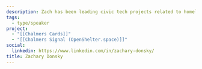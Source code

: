 ```yaml
---
description: Zach has been leading civic tech projects related to homelessness and housing for years, including [Chalmers Cards](https://www.chalmerscards.com/) and [Open Shelter Space](https://openshelter.space/).
tags:
  - type/speaker
project:
  - "[[Chalmers Cards]]"
  - "[[Chalmers Signal (OpenShelter.space)]]"
social:
  linkedin: https://www.linkedin.com/in/zachary-donsky/
title: Zachary Donsky
---
```


